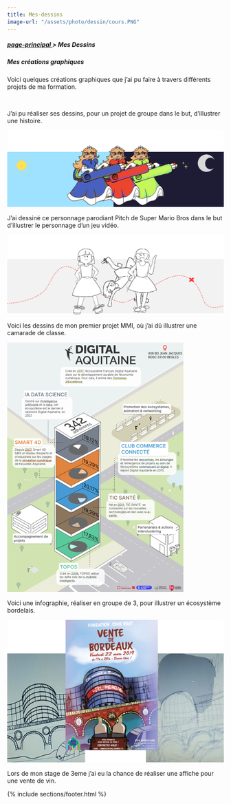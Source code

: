 ```yaml
---
title: Mes-dessins
image-url: "/assets/photo/dessin/cours.PNG"
---
```


<section class="file-ariane">
    <h5><a href="./../index.html">page-principal </a>> Mes Dessins</h5>
</section>

<section class = "section-dessin ">
    <h5>Mes créations graphiques</h5>
    <div class="surligne"></div>
    <p class="description-global">Voici quelques créations graphiques que j’ai pu faire à travers différents projets de ma formation. <p>
    <div class="div-projet1">
        <img src="/assets/photo/dessin/projet1.svg" class="projet1" alt="">
        <p class="description projet1">J’ai pu réaliser ses dessins, pour un projet de groupe dans le but, d’illustrer une histoire.</p>
    </div>
    <div class="div-projet2">
        <img src="/assets/photo/dessin/projet2.png" class="projet2" alt="">
        <p class="description projet2">J’ai dessiné ce personnage parodiant Pitch de Super Mario Bros dans le but d’illustrer le personnage d’un jeu vidéo.</p>
    </div>
    <div class="div-projet3">
        <img src="/assets/photo/dessin/projet3.svg" class="projet3" alt="">
        <p class="description projet3">Voici les dessins de mon premier projet MMI, où j’ai dû illustrer une camarade de classe.</p>
    </div>
    <div class="div-projet4">
        <img src="/assets/photo/dessin/infographie.png" alt="">
        <p class="description projet3">Voici une infographie, réaliser en groupe de 3, pour illustrer un écosystème bordelais.</p>
    </div>
    <div class="div-projet5">
        <img src="/assets/photo/dessin/stage.png" alt="">
        <p class="description stage">Lors de mon stage de 3eme j’ai eu la chance de réaliser une affiche pour une vente de vin.</p>
    </div>

</section>

{% include sections/footer.html %}